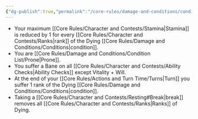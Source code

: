 ```yaml
---
{"dg-publish":true,"permalink":"/core-rules/damage-and-conditions/condition-list/dying/"}
---
```


- Your maximum [[Core Rules/Character and Contests/Stamina\|Stamina]] is reduced by 1 for every [[Core Rules/Character and Contests/Ranks\|rank]] of the Dying [[Core Rules/Damage and Conditions/Conditions\|condition]].
- You are [[Core Rules/Damage and Conditions/Condition List/Prone\|Prone]].
- You suffer a Bane on all [[Core Rules/Character and Contests/Ability Checks\|Ability Checks]] except Vitality + Will.
- At the end of your [[Core Rules/Actions and Turn Time/Turns\|Turn]] you suffer 1 rank of the Dying [[Core Rules/Damage and Conditions/Conditions\|condition]].
- Taking a [[Core Rules/Character and Contests/Resting#Break\|break]] removes all [[Core Rules/Character and Contests/Ranks\|Ranks]] of Dying.
